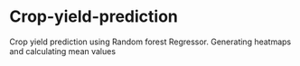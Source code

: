 # Crop-yield-prediction
Crop yield prediction using Random forest Regressor. Generating heatmaps and calculating mean values
